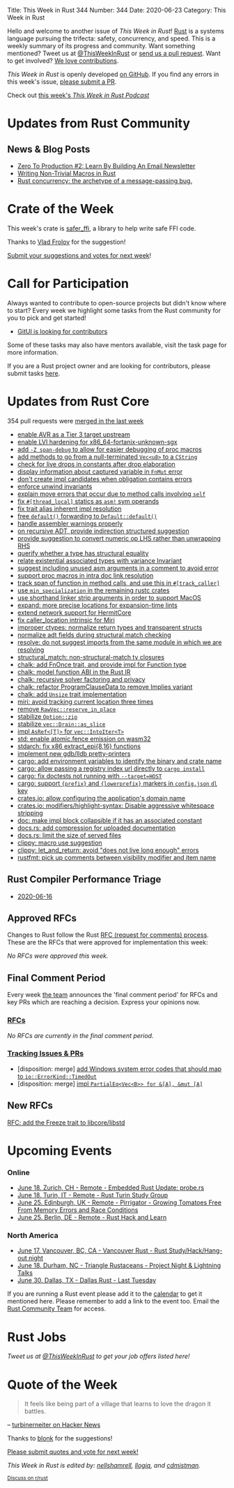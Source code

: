 Title: This Week in Rust 344
Number: 344
Date: 2020-06-23
Category: This Week in Rust

Hello and welcome to another issue of *This Week in Rust*!
[Rust](http://rust-lang.org) is a systems language pursuing the trifecta: safety, concurrency, and speed.
This is a weekly summary of its progress and community.
Want something mentioned? Tweet us at [@ThisWeekInRust](https://twitter.com/ThisWeekInRust) or [send us a pull request](https://github.com/cmr/this-week-in-rust).
Want to get involved? [We love contributions](https://github.com/rust-lang/rust/blob/master/CONTRIBUTING.md).

*This Week in Rust* is openly developed [on GitHub](https://github.com/cmr/this-week-in-rust).
If you find any errors in this week's issue, [please submit a PR](https://github.com/cmr/this-week-in-rust/pulls).

Check out [this week's *This Week in Rust Podcast*]()

# Updates from Rust Community

## News & Blog Posts

* [Zero To Production #2: Learn By Building An Email Newsletter](https://www.lpalmieri.com/posts/2020-06-21-zero-to-production-2-learn-by-building-an-email-newsletter/)
* [Writing Non-Trivial Macros in Rust](http://adventures.michaelfbryan.com/posts/non-trivial-macros/)
* [Rust concurrency: the archetype of a message-passing bug.](https://medium.com/@polyglot_factotum/rust-concurrency-the-archetype-of-a-message-passing-bug-817b60efd8f8?source=friends_link&sk=ad32b77d42eda3dd28a26671282271df)

# Crate of the Week

This week's crate is [safer_ffi](https://github.com/getditto/safer_ffi), a library to help write safe FFI code.

Thanks to [Vlad Frolov](https://users.rust-lang.org/t/crate-of-the-week/2704/780) for the suggestion!

[Submit your suggestions and votes for next week][submit_crate]!

[submit_crate]: https://users.rust-lang.org/t/crate-of-the-week/2704

# Call for Participation

Always wanted to contribute to open-source projects but didn't know where to start?
Every week we highlight some tasks from the Rust community for you to pick and get started!

* [GitUI is looking for contributors](https://github.com/extrawurst/gitui/issues)

Some of these tasks may also have mentors available, visit the task page for more information.

If you are a Rust project owner and are looking for contributors, please submit tasks [here][guidelines].

[guidelines]: https://users.rust-lang.org/t/twir-call-for-participation/4821

# Updates from Rust Core

354 pull requests were [merged in the last week][merged]

[merged]: https://github.com/search?q=is%3Apr+org%3Arust-lang+is%3Amerged+merged%3A2020-06-08..2020-06-15

* [enable AVR as a Tier 3 target upstream](https://github.com/rust-lang/rust/pull/69478)
* [enable LVI hardening for x86_64-fortanix-unknown-sgx](https://github.com/rust-lang/rust/pull/72655)
* [add `-Z span-debug` to allow for easier debugging of proc macros](https://github.com/rust-lang/rust/pull/72799)
* [add methods to go from a null-terminated `Vec<u8>` to a `CString`](https://github.com/rust-lang/rust/pull/73139)
* [check for live drops in constants after drop elaboration](https://github.com/rust-lang/rust/pull/71824)
* [display information about captured variable in `FnMut` error](https://github.com/rust-lang/rust/pull/72598)
* [don't create impl candidates when obligation contains errors](https://github.com/rust-lang/rust/pull/73005)
* [enforce unwind invariants](https://github.com/rust-lang/rust/pull/73133)
* [explain move errors that occur due to method calls involving `self`](https://github.com/rust-lang/rust/pull/72389)
* [fix `#[thread_local]` statics as `asm!` sym operands](https://github.com/rust-lang/rust/pull/73033)
* [fix trait alias inherent impl resolution](https://github.com/rust-lang/rust/pull/72556)
* [free `default()` forwarding to `Default::default()`](https://github.com/rust-lang/rust/pull/73001)
* [handle assembler warnings properly](https://github.com/rust-lang/rust/pull/73169)
* [on recursive ADT, provide indirection structured suggestion](https://github.com/rust-lang/rust/pull/72740)
* [provide suggestion to convert numeric op LHS rather than unwrapping RHS](https://github.com/rust-lang/rust/pull/73195)
* [querify whether a type has structural equality](https://github.com/rust-lang/rust/pull/73066)
* [relate existential associated types with variance Invariant](https://github.com/rust-lang/rust/pull/71896)
* [suggest including unused asm arguments in a comment to avoid error](https://github.com/rust-lang/rust/pull/73230)
* [support proc macros in intra doc link resolution](https://github.com/rust-lang/rust/pull/73183)
* [track span of function in method calls, and use this in `#[track_caller]`](https://github.com/rust-lang/rust/pull/73182)
* [use `min_specialization` in the remaining rustc crates](https://github.com/rust-lang/rust/pull/72707)
* [use shorthand linker strip arguments in order to support MacOS](https://github.com/rust-lang/rust/pull/73138)
* [expand: more precise locations for expansion-time lints](https://github.com/rust-lang/rust/pull/73178)
* [extend network support for HermitCore](https://github.com/rust-lang/rust/pull/73331)
* [fix caller_location intrinsic for Miri](https://github.com/rust-lang/rust/pull/73277)
* [improper ctypes: normalize return types and transparent structs](https://github.com/rust-lang/rust/pull/72890)
* [normalize adt fields during structural match checking](https://github.com/rust-lang/rust/pull/72897)
* [resolve: do not suggest imports from the same module in which we are resolving](https://github.com/rust-lang/rust/pull/72789)
* [structural_match: non-structural-match ty closures](https://github.com/rust-lang/rust/pull/73353)
* [chalk: add FnOnce trait, and provide impl for Function type](https://github.com/rust-lang/chalk/pull/494)
* [chalk: model function ABI in the Rust IR](https://github.com/rust-lang/chalk/pull/481)
* [chalk: recursive solver factoring and privacy](https://github.com/rust-lang/chalk/pull/513)
* [chalk: refactor ProgramClauseData to remove Implies variant](https://github.com/rust-lang/chalk/pull/514)
* [chalk: add `Unsize` trait implementation](https://github.com/rust-lang/chalk/pull/427)
* [miri: avoid tracking current location three times](https://github.com/rust-lang/rust/pull/72879)
* [remove `RawVec::reserve_in_place`](https://github.com/rust-lang/rust/pull/72417)
* [stabilize `Option::zip`](https://github.com/rust-lang/rust/pull/72938)
* [stabilize `vec::Drain::as_slice`](https://github.com/rust-lang/rust/pull/72584)
* [impl `AsRef<[T]>` for `vec::IntoIter<T>`](https://github.com/rust-lang/rust/pull/72583)
* [std: enable atomic.fence emission on wasm32](https://github.com/rust-lang/rust/pull/73036)
* [stdarch: fix x86 extract_epi{8,16} functions](https://github.com/rust-lang/stdarch/pull/868)
* [implement new gdb/lldb pretty-printers](https://github.com/rust-lang/rust/pull/72357)
* [cargo: add environment variables to identify the binary and crate name](https://github.com/rust-lang/cargo/pull/8270)
* [cargo: allow passing a registry index url directly to `cargo install`](https://github.com/rust-lang/cargo/pull/8344)
* [cargo: fix doctests not running with `--target=HOST`](https://github.com/rust-lang/cargo/pull/8358)
* [cargo: support `{prefix}` and `{lowerprefix}` markers in `config.json` `dl` key](https://github.com/rust-lang/cargo/pull/8267)
* [crates.io: allow configuring the application's domain name](https://github.com/rust-lang/crates.io/pull/2543)
* [crates.io: modifiers/highlight-syntax: Disable aggressive whitespace stripping](https://github.com/rust-lang/crates.io/pull/2564)
* [doc: make impl block collapsible if it has an associated constant](https://github.com/rust-lang/rust/pull/71842)
* [docs.rs: add compression for uploaded documentation](https://github.com/rust-lang/docs.rs/pull/780)
* [docs.rs: limit the size of served files](https://github.com/rust-lang/docs.rs/pull/834)
* [clippy: macro use suggestion](https://github.com/rust-lang/rust-clippy/pull/5279)
* [clippy: let_and_return: avoid "does not live long enough" errors](https://github.com/rust-lang/rust-clippy/pull/5680)
* [rustfmt: pick up comments between visibility modifier and item name](https://github.com/rust-lang/rustfmt/pull/4239)

## Rust Compiler Performance Triage

* [2020-06-16](https://github.com/rust-lang/rustc-perf/blob/master/triage/2020.md#2020-06-16)

## Approved RFCs

Changes to Rust follow the Rust [RFC (request for comments) process](https://github.com/rust-lang/rfcs#rust-rfcs). These
are the RFCs that were approved for implementation this week:

*No RFCs were approved this week.*

## Final Comment Period

Every week [the team](https://www.rust-lang.org/team.html) announces the
'final comment period' for RFCs and key PRs which are reaching a
decision. Express your opinions now.

### [RFCs](https://github.com/rust-lang/rfcs/labels/final-comment-period)

*No RFCs are currently in the final comment period.*

### [Tracking Issues & PRs](https://github.com/rust-lang/rust/labels/final-comment-period)

* [disposition: merge] [add Windows system error codes that should map to `io::ErrorKind::TimedOut`](https://github.com/rust-lang/rust/pull/71756)
* [disposition: merge] [impl `PartialEq<Vec<B>> for &[A], &mut [A]`](https://github.com/rust-lang/rust/pull/71660)

## New RFCs

[RFC: add the Freeze trait to libcore/libstd](https://github.com/rust-lang/rfcs/pull/2944)

# Upcoming Events

### Online
* [June 18. Zurich, CH - Remote - Embedded Rust Update: probe.rs](https://www.meetup.com/Rust-Zurich/events/271020472/)
* [June 18. Turin, IT - Remote - Rust Turin Study Group](https://community.mozilla.org/events/gruppo-di-studio-di-rust-2/)
* [June 25. Edinburgh, UK - Remote - Pirrigator - Growing Tomatoes Free From Memory Errors and Race Conditions](https://www.meetup.com/rust-edi/events/271129693/)
* [June 25. Berlin, DE - Remote - Rust Hack and Learn](https://www.meetup.com/opentechschool-berlin/events/txcprrybcjbhc/)

### North America
* [June 17. Vancouver, BC, CA - Vancouver Rust - Rust Study/Hack/Hang-out night](https://www.meetup.com/Vancouver-Rust/events/qnrgnrybcjbwb/)
* [June 18. Durham, NC - Triangle Rustaceans - Project Night & Lightning Talks](https://www.meetup.com/triangle-rustaceans/events/mfglwpybcjbdc/)
* [June 30. Dallas, TX - Dallas Rust - Last Tuesday](https://www.meetup.com/Dallas-Rust/events/nppvrrybcjbnc/)

If you are running a Rust event please add it to the [calendar] to get
it mentioned here. Please remember to add a link to the event too.
Email the [Rust Community Team][community] for access.

[calendar]: https://www.google.com/calendar/embed?src=apd9vmbc22egenmtu5l6c5jbfc%40group.calendar.google.com
[community]: mailto:community-team@rust-lang.org

# Rust Jobs

*Tweet us at [@ThisWeekInRust](https://twitter.com/ThisWeekInRust) to get your job offers listed here!*

# Quote of the Week

> It feels like being part of a village that learns to love the dragon it battles.

– [turbinerneiter on Hacker News](https://news.ycombinator.com/item?id=23437950)

Thanks to [blonk](https://users.rust-lang.org/t/twir-quote-of-the-week/328/892) for the suggestions!

[Please submit quotes and vote for next week!](https://users.rust-lang.org/t/twir-quote-of-the-week/328)

*This Week in Rust is edited by: [nellshamrell](https://github.com/nellshamrell), [llogiq](https://github.com/llogiq), and [cdmistman](https://github.com/cdmistman).*

<small>[Discuss on r/rust](https://www.reddit.com/r/rust/comments/hactqu/this_week_in_rust_343/)</small>
